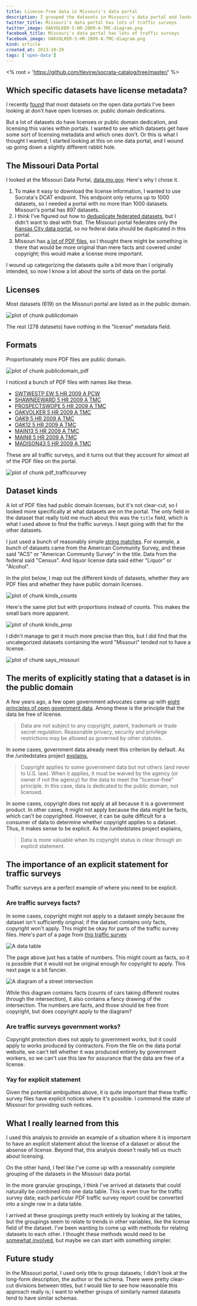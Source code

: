 ```yaml
---
title: License-free data in Missouri's data portal
description: I grouped the datasets in Missouri's data portal and looked at licensing by dataset group.
twitter_title: Missouri's data portal has lots of traffic surveys
twitter_image: OAKVOLKER-5-HR-2009-A-TMC-diagram.png
facebook_title: Missouri's data portal has lots of traffic surveys
facebook_image: OAKVOLKER-5-HR-2009-A-TMC-diagram.png
kind: article
created_at: 2013-10-29
tags: ['open-data']
---
```

<% root = 'https://github.com/tlevine/socrata-catalog/tree/master/' %>



## Which specific datasets have license metadata?
I recently [found](/!/open-data-licensing) that most datasets on the
open data portals I've been looking at don't have open licenses or.
public domain dedications.

But a lot of datasets do have licenses or public domain dedication, and
licensing this varies within portals. I wanted to see which datasets get
have some sort of licensing metadata and which ones
don't.
Or this is what I thought I wanted;
I started looking at this on one data portal, and I
wound up going down a slightly different rabbit hole.

## The Missouri Data Portal
I looked at the Missouri Data Portal,
[data.mo.gov](https://data.mo.gov). Here's why I chose it.

1. To make it easy to download the license information, I wanted to use
    Socrata's DCAT endpoint. This endpoint only returns up to 1000
    datasets, so I needed a portal with no more than 1000 datasets.
    Missouri's portal has 897 datasets.
2. I think I've figured out how to
    [deduplicate federated datasets](/!/socrata-deduplicate),
    but I didn't want to deal with that.
    The Missouri portal federates only the
    [Kansas City data portal](https://data.kcmo.org),
    so no federal data should be duplicated in this portal.
3. Missouri has [a lot of PDF files](/!/socrata-formats),
    so I thought there might be something in there that would be more
    original than mere facts and covered under copyright; this would
    make a license more important.

I wound up categorizing the datasets quite a bit more than I originally
intended, so now I know a lot about the sorts of data on the portal.

## Licenses
Most datasets (619) on the
Missouri portal are listed as in the public domain.

![plot of chunk publicdomain](figure/publicdomain.png) 

The rest (278 datasets) have nothing in the "license" metadata field.

## Formats
Proportionately more PDF files are public domain.

![plot of chunk publicdomain_pdf](figure/publicdomain_pdf.png) 


I noticed a bunch of PDF files with names like these.

* [  SWTWESTP EW 5 HR 2009 A PCW](https://data.mo.gov/d/nfur-xwk2)
* [  SHAWNEEWARD 5 HR 2009 A TMC](https://data.mo.gov/d/5zv3-u47y)
* [PROSPECTSWOPE 5 HR 2009 A TMC](https://data.mo.gov/d/i2ip-cykb)
* [    OAKVOLKER 5 HR 2009 A TMC](https://data.mo.gov/d/6gz3-267n)
* [         OAK9 5 HR 2009 A TMC](https://data.mo.gov/d/yjr5-e96s)
* [        OAK12 5 HR 2009 A TMC](https://data.mo.gov/d/sqpd-738e)
* [       MAIN13 5 HR 2009 A TMC](https://data.mo.gov/d/9ddu-xy68)
* [        MAIN8 5 HR 2009 A TMC](https://data.mo.gov/d/eyii-3nuq)
* [    MADISON43 5 HR 2009 A TMC](https://data.mo.gov/d/n2kq-rg69)

These are all traffic surveys, and it turns out that they account for
almost all of the PDF files on the portal.

![plot of chunk pdf_trafficsurvey](figure/pdf_trafficsurvey.png) 


## Dataset kinds
A lot of PDF files had public domain licenses, but it's not clear-cut,
so I looked more specifically at what datasets are on the portal. The only
field in the dataset that really told me much about this was the
`title` field, which is what I used above to find the traffic surveys.
I kept going with that for the other datasets.

I just used a bunch of reasonably simple
[string matches](https://github.com/tlevine/socrata-catalog/blob/master/src/missouri.license.r).
For example, a bunch of datasets came from the American Community Survey,
and these said "ACS" or "American Community Survey" in the title.
Data from the federal said "Census". And liquor license data said either
"Liquor" or "Alcohol".

In the plot below, I map out the different kinds of datasets, whether
they are PDF files and whether they have public domain licenses.

![plot of chunk kinds_counts](figure/kinds_counts.png) 


Here's the same plot but with proportions instead of counts. This makes
the small bars more apparent.

![plot of chunk kinds_prop](figure/kinds_prop.png) 


I didn't manage to get it much more precise than this, but I did find that
the uncategorized datasets containing the word "Missouri" tended not to
have a license.

![plot of chunk says_missouri](figure/says_missouri.png) 

## The merits of explicitly stating that a dataset is in the public domain
A few years ago, a few open government advocates came up with
[eight principles of open government data](http://www.opengovdata.org/home/8principles).
Among these is the principle that the data be free of license.

> Data are not subject to any copyright, patent, trademark or trade secret regulation. Reasonable privacy, security and privilege restrictions may be allowed as governed by other statutes.

In some cases, government data already meet this criterion by default.
As the /unitedstates project [explains](http://theunitedstates.io/licensing/),

> Copyright applies to some government data but not others (and never to U.S. law). When it applies, it must be waived by the agency (or owner if not the agency) for the data to meet the "license-free" principle. In this case, data is dedicated to the public domain, not licensed.

In some cases, copyright does not apply at all because it is a government
product. In other cases, it might not apply because the data might be
facts, which can't be copyrighted. However, it can be quite difficult for
a consumer of data to determine whether copyright applies to a dataset.
Thus, it makes sense to be explicit. As the /unitedstates project explains,

> Data is more valuable when its copyright status is clear through an explicit statement.

## The importance of an explicit statement for traffic surveys
Traffic surveys are a perfect example of where you need to be explicit.

### Are traffic surveys facts?
In some cases, copyright might not apply to a dataset simply because the
dataset isn't sufficiently original; if the dataset contains only facts,
copyright won't apply. This might be okay for parts of the traffic survey
files. Here's part of a page from
[this traffic survey](https://data.mo.gov/Traffic/OAKVOLKER-5-HR-2009-A-TMC/6gz3-267n?)

![A data table](OAKVOLKER-5-HR-2009-A-TMC-table.png)

The page above just has a table of numbers. This might count as facts, so
it is possible that it would not be original enough for copyright to apply.
This next page is a bit fancier.

![A diagram of a street intersection](OAKVOLKER-5-HR-2009-A-TMC-diagram.png)

While this diagram contains facts (counts of cars taking different routes
through the intersection), it also contains a fancy drawing of the intersection.
The numbers are facts, and those should be free from copyright, but does
copyright apply to the diagram?

### Are traffic surveys government works?
Copyright protection does not apply to government works, but it could apply
to works produced by contractors. From the file on the data portal website,
we can't tell whether it was produced entirely by government workers, so
we can't use this law for assurance that the data are free of a license.

### Yay for explicit statement
Given the potential ambiguities above, it is quite important that these traffic
survey files have explicit notices where it's possible. I commend the state of
Missouri for providing such notices.

## What I really learned from this
I used this analysis to provide an example of a situation where it is
important to have an explicit statement about the license of a dataset
or about the absense of license. Beyond that, this analysis doesn't
really tell us much about licensing.

On the other hand, I feel like I've come up with a reasonably complete
grouping of the datasets in the Missouri data portal.

In the more granular groupings, I think
I've arrived at datasets that could naturally be combined into one data
table. This is even true for the traffic survey data; each particular PDF
traffic survey report could be converted into a single row in a data table.

I arrived at these groupings pretty much entirely by looking at the tables,
but the groupings seem to relate to trends in other variables, like the
license field of the dataset. I've been wanting to come up with methods for
relating datasets to each other. I thought these methods would need to be
[somewhat involved](/!/open-data-plans#better-search-and-linked-data), but
maybe we can start with something simpler.

## Future study
In the Missouri portal, I used only title to group datasets; I didn't
look at the long-form description, the author or the schema. There were
pretty clear-cut divisions between titles, but I would like to see how
reasonable this approach really is; I want to whether groups of similarly
named datasets tend to have similar schemas.
